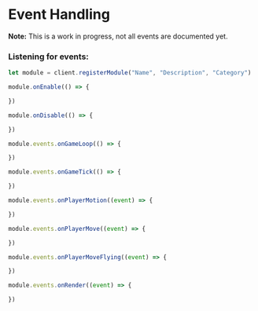 # Event Handling

**Note:** This is a work in progress, not all events are documented yet.

### Listening for events:

```js
let module = client.registerModule("Name", "Description", "Category")

module.onEnable(() => {

})

module.onDisable(() => {

})

module.events.onGameLoop(() => {

})

module.events.onGameTick(() => {

})

module.events.onPlayerMotion((event) => {

})

module.events.onPlayerMove((event) => {

})

module.events.onPlayerMoveFlying((event) => {

})

module.events.onRender((event) => {

})
```